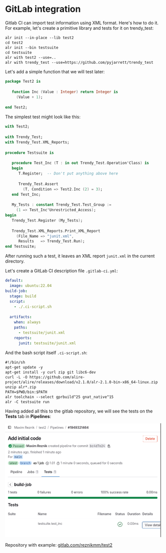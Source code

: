 # GitLab integration

Gitlab CI can import test information using XML format.
Here's how to do it. For example, let's create a primitive library
and tests for it on trendy_test:

```shell
alr init --in-place --lib test2
cd test2
alr init --bin testsuite
cd testsuite
alr with test2 --use=..
alr with trendy_test --use=https://github.com/pyjarrett/trendy_test
```

Let's add a simple function that we will test later:
```ada
package Test2 is

   function Inc (Value : Integer) return Integer is
     (Value + 1);

end Test2;
```

The simplest test might look like this:
```ada
with Test2;

with Trendy_Test;
with Trendy_Test.XML_Reports;

procedure Testsuite is
   
   procedure Test_Inc (T : in out Trendy_Test.Operation'Class) is
   begin
      T.Register;  -- Don't put anything above here
      
      Trendy_Test.Assert
        (T, Condition => Test2.Inc (2) = 3);
   end Test_Inc;
   
   My_Tests : constant Trendy_Test.Test_Group :=
     (1 => Test_Inc'Unrestricted_Access);
begin
   Trendy_Test.Register (My_Tests);

   Trendy_Test.XML_Reports.Print_XML_Report
     (File_Name => "junit.xml",
      Results   => Trendy_Test.Run);
end Testsuite;
```

After running such a test, it leaves an XML report `junit.xml` in the current directory.

Let's create a GitLab CI description file `.gitlab-ci.yml`:

```yaml
default:
  image: ubuntu:22.04
build-job:
  stage: build
  script:
    - ./.ci-script.sh

  artifacts:
    when: always
    paths:
      - testsuite/junit.xml
    reports:
      junit: testsuite/junit.xml
```

And the bash script itself `.ci-script.sh`:

```shell
#!/bin/sh
apt-get update -y
apt-get install -y curl zip git libc6-dev
curl -L -O https://github.com/alire-project/alire/releases/download/v2.1.0/alr-2.1.0-bin-x86_64-linux.zip
unzip alr*.zip
PATH=$PWD/bin:$PATH
alr toolchain --select gprbuild^25 gnat_native^15
alr -C testsuite run
```

Having added all this to the gitlab repository, we will see the tests
on the **Tests** tab in **Pipelines**:

![GitLab Pipeline screenshot](gitlab-pipeline.png)

Repository with example: [gitlab.com/reznikmm/test2](https://gitlab.com/reznikmm/test2)
